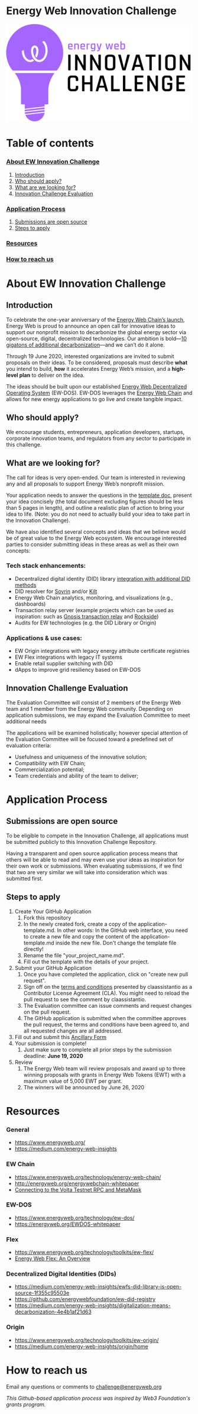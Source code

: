 # Energy Web Innovation Challenge

![Innovation Challenge Banner](src/InnovationChallenge-Dark.png)

# Table of contents
### [About EW Innovation Challenge](https://github.com/energywebfoundation/challenge#about-ew-innovation-challenge-1)
1. [Introduction](https://github.com/energywebfoundation/challenge#introduction)
2. [Who should apply?](https://github.com/energywebfoundation/challenge#who-should-apply)
3. [What are we looking for?](https://github.com/energywebfoundation/challenge#what-are-we-looking-for)
4. [Innovation Challenge Evaluation](https://github.com/energywebfoundation/challenge#innovation-challenge-evaluation)
### [Application Process](https://github.com/energywebfoundation/challenge#application-process-1)
1. [Submissions are open source](https://github.com/energywebfoundation/challenge/blob/master/README.md#submissions-are-open-source)
2. [Steps to apply](https://github.com/energywebfoundation/challenge/blob/master/README.md#steps-to-apply)
### [Resources](https://github.com/energywebfoundation/challenge/blob/master/README.md#resources-1)
### [How to reach us](https://github.com/energywebfoundation/challenge/blob/master/README.md#how-to-reach-us-1)

# About EW Innovation Challenge
## Introduction
To celebrate the one-year anniversary of the [Energy Web Chain’s launch](https://medium.com/energy-web-insights/energy-web-foundation-launches-worlds-first-public-open-source-enterprise-grade-blockchain-3a67fc457341), Energy Web is proud to announce an open call for innovative ideas to support our nonprofit mission to decarbonize the global energy sector via open-source, digital, decentralized technologies. Our ambition is bold—[10 gigatons of additional decarbonization](https://medium.com/energy-web-insights/digitalization-means-decarbonization-4e4b1af21d63)—and we can’t do it alone.

Through 19 June 2020, interested organizations are invited to submit proposals on their ideas. To be considered, proposals must describe **what** you intend to build, **how** it accelerates Energy Web’s mission, and a **high-level plan** to deliver on the idea.

The ideas should be built upon our established [Energy Web Decentralized Operating System](https://www.energyweb.org/technology/ew-dos/) (EW-DOS). EW-DOS leverages the [Energy Web Chain](https://www.energyweb.org/technology/energy-web-chain/) and allows for new energy applications to go live and create tangible impact.

## Who should apply?
We encourage students, entrepreneurs, application developers, startups, corporate innovation teams, and regulators from any sector to participate in this challenge.

## What are we looking for?

The call for ideas is very open-ended. Our team is interested in reviewing any and all proposals to support Energy Web’s nonprofit mission. 

Your application needs to answer the questions in the [template doc](https://github.com/energywebfoundation/challenge/blob/master/applications/example-submission.md), present your idea concisely (the total document excluding figures should be less than 5 pages in length), and outline a realistic plan of action to bring your idea to life. (Note: you do not need to actually build your idea to take part in the Innovation Challenge).

We have also identified several concepts and ideas that we believe would be of great value to the Energy Web ecosystem. We encourage interested parties to consider submitting ideas in these areas as well as their own concepts:

### Tech stack enhancements:
* Decentralized digital identity (DID) library [integration with additional DID methods](https://github.com/energywebfoundation/ew-did-registry/tree/development/packages/did-resolver-interface)
* DID resolver for [Sovrin](https://sovrin.org/) and/or [Kilt](https://kilt.io/)
* Energy Web Chain analytics, monitoring, and visualizations (e.g., dashboards)
* Transaction relay server (example projects which can be used as inspiration: such as [Gnosis transaction relay](https://gnosis-safe.readthedocs.io/en/v1.0.0/services/relay.html) and [Rockside](https://docs.rockside.io/))
* Audits for EW technologies (e.g. the DID Library or Origin)

### Applications & use cases:
* EW Origin integrations with legacy energy attribute certificate registries
* EW Flex integrations with legacy IT systems
* Enable retail supplier switching with DID
* dApps to improve grid resiliency based on EW-DOS

## Innovation Challenge Evaluation
The Evaluation Committee will consist of 2 members of the Energy Web team and 1 member from the Energy Web community. Depending on application submissions, we may expand the Evaluation Committee to meet additional needs

The applications will be examined holistically; however special attention of the Evaluation Committee will be focused toward a predefined set of evaluation criteria:
* Usefulness and uniqueness of the innovative solution;
* Compatibility with EW Chain;
* Commercialization potential;
* Team credentials and ability of the team to deliver;

# Application Process
## Submissions are open source
To be eligible to compete in the Innovation Challenge, all applications must be submitted publicly to this Innovation Challenge Repository.

Having a transparent and open source application process means that others will be able to read and may even use your ideas as inspiration for their own work or submissions. When evaluating submissions, if we find that two are very similar we will take into consideration which was submitted first.

## Steps to apply
1. Create Your GitHub Application
    1. Fork this repository
    2. In the newly created fork, create a copy of the application-template.md. In other words: In the GitHub web interface, you need to create a new file and copy the content of the application-template.md inside the new file. Don't change the template file directly!
    3. Rename the file "your_project_name.md".
    4. Fill out the template with the details of your project.
2. Submit your GitHub Application
    1. Once you have completed the application, click on "create new pull request".
    2. Sign off on the [terms and conditions](https://github.com/energywebfoundation/challenge/blob/master/src/Terms_%26_Conditions.md) presented by claassistantio as a Contributor License Agreement (CLA). You might need to reload the pull request to see the comment by claassistantio.
    3. The Evaluation committee can issue comments and request changes on the pull request.
    4. The GitHub application is submitted when the committee approves the pull request, the terms and conditions have been agreed to, and all requested changes are all addressed.
3. Fill out and submit this [Ancillary Form](https://share.hsforms.com/1275EVu9YSPW8SY2D0KOw8w37vj2)
4. Your submission is complete!
    1. Just make sure to complete all prior steps by the submission deadline: **June 19, 2020**
5. Review
    1. The Energy Web team will review proposals and award up to three winning proposals with grants in Energy Web Tokens (EWT) with a maximum value of 5,000 EWT per grant.
    2. The winners will be announced by June 26, 2020
    
# Resources
### General 
* https://www.energyweb.org/
* https://medium.com/energy-web-insights
### EW Chain
* https://www.energyweb.org/technology/energy-web-chain/
* http://energyweb.org/energywebchain-whitepaper
* [Connecting to the Volta Testnet RPC and MetaMask](https://energyweb.atlassian.net/wiki/spaces/EWF/pages/703201459/Volta+Connecting+to+Remote+RPC+and+Metamask)
### EW-DOS
* https://www.energyweb.org/technology/ew-dos/
* https://energyweb.org/EWDOS-whitepaper
### Flex
* https://www.energyweb.org/technology/toolkits/ew-flex/
* [Energy Web Flex: An Overview
](https://www.youtube.com/watch?v=qoS9H4usJjI)
### Decentralized Digital Identities (DIDs)
* https://medium.com/energy-web-insights/ewfs-did-library-is-open-source-1f355c95503e
* https://github.com/energywebfoundation/ew-did-registry
* https://medium.com/energy-web-insights/digitalization-means-decarbonization-4e4b1af21d63
### Origin
* https://www.energyweb.org/technology/toolkits/ew-origin/
* https://medium.com/energy-web-insights/origin/home

# How to reach us
Email any questions or comments to challenge@energyweb.org


*This Github-based application process was inspired by Web3 Foundation's grants program.*
